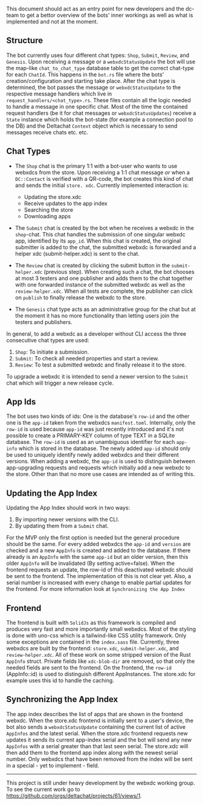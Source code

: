 This document should act as an entry point for new developers and the dc-team to get a 
bettor overview of the bots' inner workings as well as what is implemented and not at the moment.

## Structure
The bot currently uses four different chat types: `Shop`, `Submit`, `Review`, and `Genesis`. Upon receiving a message or a `webxdcStatusUpdate` the bot will use the map-like `chat_to_chat_type` database table to get the correct chat-type for each `ChatId`. This happens in the `bot.rs` file where the bots' creation/configuration and starting take place. 
After the chat type is determined, the bot passes the message or `webxdcStatusUpdate` to the respective message handlers which live in `request_handlers/<chat_type>.rs`. These files contain all the logic needed to handle a message in one specific chat. Most of the time the contained request handlers (be it for chat messages or `webxdcStatusUpdates`) receive a `State` instance which holds the bot-state (for example a connection pool to the DB) and the Deltachat `Context` object which is necessary to send messages receive chats etc. etc.

## Chat Types
- The `Shop` chat is the primary 1:1 with a bot-user who wants to use webxdcs from the store.
  Upon receiving a 1:1 chat message _or_ when a `DC::Contact` is verified with a QR-code, the bot creates
  this kind of chat and sends the initial `store. xdc`. Currently implemented interaction is:
    - Updating the store.xdc
    - Receive updates to the app index
    - Searching the store
    - Downloading apps

- The `Submit` chat is created by the bot when he receives a webxdc in the `shop`-chat. This chat handles the submission of one singular webxdc app, identified by its `app_id`. When this chat is created, the original submitter is added to the chat, the submitted webxdc is forwarded and a helper xdc (submit-helper.xdc) is sent to the chat.

- The `Review` chat is created by clicking the submit button in the `submit-helper.xdc` (previous step). When creating such a chat, the bot chooses at most 3 testers and one publisher and adds them to the chat together with one forwarded instance of the submitted webxdc as well as the `review-helper.xdc`. When all tests are complete, the publisher can click on `publish` to finally release the webxdc to the store.

- The `Genesis` chat type acts as an administrative group for the chat but at the moment it has no more functionality than letting users join the testers and publishers.

In general, to add a webxdc as a developer without CLI access the three consecutive chat types are used: 
1. `Shop`: To initiate a submission.
2. `Submit`: To check all needed properties and start a review.
3. `Review`: To test a submitted webxdc and finally release it to the store.

To upgrade a webxdc it is intended to send a newer version to the `Submit` chat which will trigger a new
release cycle.

## App Ids
The bot uses two kinds of ids: One is the database's `row-id` and the other one is the `app-id` taken from 
the webxdcs `manifest.toml`. Internally, only the `row-id` is used because `app-id` was just recently introduced and it's not possible to create a PRIMARY-KEY column of type TEXT in a SQLite database. The `row-id` is used as an unambiguous identifier for each `app-info` which is stored in the database.
The newly added `app-id` should only be used to uniquely identify newly added webxdcs and their different versions. When adding a webxdc, the `app-id` is used to distinguish between app-upgrading requests and requests which initially add a new webxdc to the store. Other than that no more use cases are intended as of writing this.

## Updating the App Index
Updating the App Index should work in two ways:

1. By importing newer versions with the CLI.
2. By updating them from a `Submit` chat.

For the MVP only the first option is needed but the general procedure should be the same.
For every added webxdcs the `app-id` and `version` are checked and a new  `AppInfo` is created and added to the database. If there already is an `AppInfo` with the same `app-id` but an older version, then this older `AppInfo` will be invalidated (By setting active=false).
When the frontend requests an update, the row-id of this deactivated webxdc should be sent to the frontend. The implementation of this is not clear yet.
Also, a serial number is increased with every change to enable partial updates for the frontend. For more information look at `Synchronizing the App Index`

## Frontend
The frontend is built with `SolidJs` as this framework is compiled and produces very fast and more importantly small webxdcs. Most of the styling is done with uno-css which is a tailwind-like CSS utility framework. Only some exceptions are contained in the `index.sass` file. 
Currently, three webxdcs are built by the frontend: `store.xdc`, `submit-helper.xdc`, and `review-helper.xdc`.
All of these work on some stripped version of the Rust `AppInfo` struct. Private fields like
`xdc-blob-dir` are removed, so that only the needed fields are sent to the frontend.
On the frontend, the `row-id` (AppInfo::id) is used to distinguish different AppInstances. The store.xdc for example uses this id to handle the caching.

## Synchronizing the App Index
The app index describes the list of apps that are shown in the frontend webxdc.
When the store.xdc frontend is initially sent to a user's device, the bot also sends a `webxdcStatusUpdate` containing the current list of active `AppInfos` and the latest serial.
When the store.xdc frontend requests new updates it sends its current app-index serial and the bot will send any new `AppInfos` with a serial greater than that last seen serial. The store.xdc will then add them to the frontend app index along with the newest serial number. Only webxdcs that have been removed from the index will be sent in a special - yet to implement - field.

--- 

This project is still under heavy development by the webxdc working group. To see the current work go to https://github.com/orgs/deltachat/projects/61/views/1.